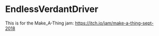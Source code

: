 # EndlessVerdantDriver
This is for the Make_A-Thing jam: https://itch.io/jam/make-a-thing-sept-2018
